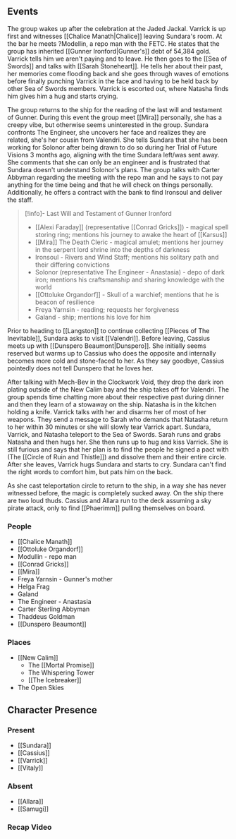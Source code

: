 ## Events
The group wakes up after the celebration at the Jaded Jackal. Varrick is up first and witnesses [[Chalice Manath|Chalice]] leaving Sundara's room. At the bar he meets ?Modellin, a repo man with the FETC. He states that the group has inherited [[Gunner Ironford|Gunner's]] debt of 54,384 gold. Varrick tells him we aren't paying and to leave. He then goes to the [[Sea of Swords]] and talks with [[Sarah Stoneheart]]. He tells her about their past, her memories come flooding back and she goes through waves of emotions before finally punching Varrick in the face and having to be held back by other Sea of Swords members. Varrick is escorted out, where Natasha finds him gives him a hug and starts crying.

The group returns to the ship for the reading of the last will and testament of Gunner. During this event the group meet [[Mira]] personally, she has a creepy vibe, but otherwise seems uninterested in the group. Sundara confronts The Engineer, she uncovers her face and realizes they are related, she's her cousin from Valendri. She tells Sundara that she has been working for Solonor after being drawn to do so during her Trial of Future Visions 3 months ago, aligning with the time Sundara left/was sent away. She comments that she can only be an engineer and is frustrated that Sundara doesn't understand Solonor's plans. The group talks with Carter Abbyman regarding the meeting with the repo man and he says to not pay anything for the time being and that he will check on things personally. Additionally, he offers a contract with the bank to find Ironsoul and deliver the staff.

> [!info]- Last Will and Testament of Gunner Ironford  
> - [[Alexi Faraday]] (representative [[Conrad Gricks]]) - magical spell storing ring; mentions his journey to awake the heart of [[Karsus]]
> - [[Mira]] The Death Cleric - magical amulet; mentions her journey in the serpent lord shrine into the depths of darkness
> - Ironsoul - Rivers and Wind Staff; mentions his solitary path and their differing convictions
> - Solonor (representative The Engineer - Anastasia) - depo of dark iron; mentions his craftsmanship and sharing knowledge with the world
> - [[Ottoluke Organdorf]] - Skull of a warchief; mentions that he is beacon of resilience
> - Freya Yarnsin - reading; requests her forgiveness
> - Galand - ship; mentions his love for him

Prior to heading to [[Langston]] to continue collecting [[Pieces of The Inevitable]], Sundara asks to visit [[Valendri]]. Before leaving, Cassius meets up with [[Dunspero Beaumont|Dunspero]]. She initially seems reserved but warms up to Cassius who does the opposite and internally becomes more cold and stone-faced to her. As they say goodbye, Cassius pointedly does not tell Dunspero that he loves her.

After talking with Mech-Bev in the Clockwork Void, they drop the dark iron plating outside of the New Calim bay and the ship takes off for Valendri. The group spends time chatting more about their respective past during dinner and then they learn of a stowaway on the ship. Natasha is in the kitchen holding a knife. Varrick talks with her and disarms her of most of her weapons. They send a message to Sarah who demands that Natasha return to her within 30 minutes or she will slowly tear Varrick apart. Sundara, Varrick, and Natasha teleport to the Sea of Swords. Sarah runs and grabs Natasha and then hugs her. She then runs up to hug and kiss Varrick. She is still furious and says that her plan is to find the people he signed a pact with (The [[Circle of Ruin and Thistle]]) and dissolve them and their entire circle. After she leaves, Varrick hugs Sundara and starts to cry. Sundara can't find the right words to comfort him, but pats him on the back. 

As she cast teleportation circle to return to the ship, in a way she has never witnessed before, the magic is completely sucked away. On the ship there are two loud thuds. Cassius and Allara run to the deck assuming a sky pirate attack, only to find [[Phaerimm]] pulling themselves on board.


### People
- [[Chalice Manath]] 
- [[Ottoluke Organdorf]] 
- Modullin - repo man
- [[Conrad Gricks]] 
- [[Mira]] 
- Freya Yarnsin - Gunner's mother
- Helga Frag
- Galand
- The Engineer - Anastasia
- Carter Sterling Abbyman
- Thaddeus Goldman
- [[Dunspero Beaumont]] 

### Places 
- [[New Calim]] 
	- The [[Mortal Promise]] 
	- The Whispering Tower
	- [[The Icebreaker]] 
- The Open Skies

## Character Presence 
### Present
- [[Sundara]] 
- [[Cassius]] 
- [[Varrick]] 
- [[Vitaly]] 
### Absent
- [[Allara]] 
- [[Samugi]] 

### Recap Video
